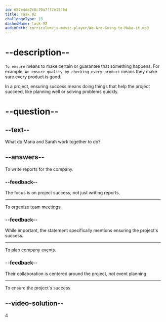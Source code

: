 ```yaml
---
id: 657e4de2c8c70a7ff7e1546d
title: Task 92
challengeType: 19
dashedName: task-92
audioPath: curriculum/js-music-player/We-Are-Going-to-Make-it.mp3
---
```

<!--
AUDIO REFERENCE:
Maria: This is Sarah, the senior developer. She and I work together to ensure the project's success.
-->

# --description--

`To ensure` means to make certain or guarantee that something happens. For example, `We ensure quality by checking every product` means they make sure every product is good. 

In a project, ensuring success means doing things that help the project succeed, like planning well or solving problems quickly.

# --question--

## --text--

What do Maria and Sarah work together to do?

## --answers--

To write reports for the company.

### --feedback--

The focus is on project success, not just writing reports.

---

To organize team meetings.

### --feedback--

While important, the statement specifically mentions ensuring the project's success.

---

To plan company events.

### --feedback--

Their collaboration is centered around the project, not event planning.

---

To ensure the project's success.

## --video-solution--

4
